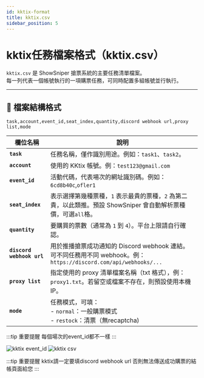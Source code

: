 ```yaml
---
id: kktix-format
title: kktix.csv
sidebar_position: 5
---
```


# kktix任務檔案格式（kktix.csv）

`kktix.csv` 是 ShowSniper 搶票系統的主要任務清單檔案。  
每一列代表一個帳號執行的一項購票任務，可同時配置多組帳號並行執行。

---
## 📄 檔案結構格式

```csv
task,account,event_id,seat_index,quantity,discord webhook url,proxy list,mode
```

| 欄位名稱                      | 說明                                                                                       |
| ------------------------- | ---------------------------------------------------------------------------------------- |
| **`task`**                | 任務名稱，僅作識別用途。例如：`task1`、`task2`。                                                    |
| **`account`**             | 使用的 KKtix 帳號。例：`test123@gmail.com`                          |
| **`event_id`**           | 活動代碼，代表場次的網址識別碼。例如：`6cd8b40c`,`ofler1`                         |
| **`seat_index`**               | 表示選擇第幾種票種，`1` 表示最貴的票種，`2` 為第二貴，以此類推。預設 ShowSniper 會自動解析票種價，可選`all`格。                             |
| **`quantity`**            | 要購買的票數（通常為 `1` 到 `4`）。平台上限請自行確認。                                                         |
| **`discord webhook url`** | 用於推播搶票成功通知的 Discord webhook 連結。可不同任務用不同 webhook。例：`https://discord.com/api/webhooks/...` |
| **`proxy list`**          | 指定使用的 proxy 清單檔案名稱（txt 格式），例：`proxy1.txt`。若留空或檔案不存在，則預設使用本機 IP。                          |
| **`mode`**                | 任務模式，可填：<br/>- `normal`：一般購票模式<br/>- `restock`：清票（無recaptcha)                                                            |

:::tip 重要提醒
每個場次的event_id都不一樣
:::

![kktix event_id](/img/kktix.png)
![kktix csv](/img/kktixcsv.png) 

:::tip 重要提醒
kktix請一定要填discord webhook url
否則無法傳送成功購票的結帳頁面給您
:::